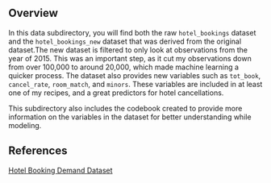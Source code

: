 ## Overview

In this data subdirectory, you will find both the raw `hotel_bookings` dataset and the `hotel_bookings_new` dataset that was derived from the original dataset.The new dataset is filtered to only look at observations from the year of 2015. This was an important step, as it cut my observations down from over 100,000 to around 20,000, which made machine learning a quicker process. The dataset also provides new variables such as `tot_book`, `cancel_rate`, `room_match`, and `minors`. These variables are included in at least one of my recipes, and a great predictors for hotel cancellations.

This subdirectory also includes the codebook created to provide more information on the variables in the dataset for better understanding while modeling.



## References

[Hotel Booking Demand Dataset](https://www.kaggle.com/datasets/jessemostipak/hotel-booking-demand/data)